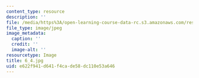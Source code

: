 ```yaml
---
content_type: resource
description: ''
file: /media/https%3A/open-learning-course-data-rc.s3.amazonaws.com/res-18-006-calculus-revisited-single-variable-calculus-fall-2010/e622f941d641f4cade58dc110e53a646_6_4.jpg
file_type: image/jpeg
image_metadata:
  caption: ''
  credit: ''
  image-alt: ''
resourcetype: Image
title: 6_4.jpg
uid: e622f941-d641-f4ca-de58-dc110e53a646
---
```

